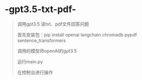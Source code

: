 # -gpt3.5-txt-pdf-
> 调用gpt3.5 读txt、pdf文件回答问题
> 
> 首先安装包：pip install openai langchain chromadb pypdf sentence_transformers
> 
> 调用的模型师openAI的gpt3.5
> 
> 运行main.py
> 
> 在控制台进行操作
